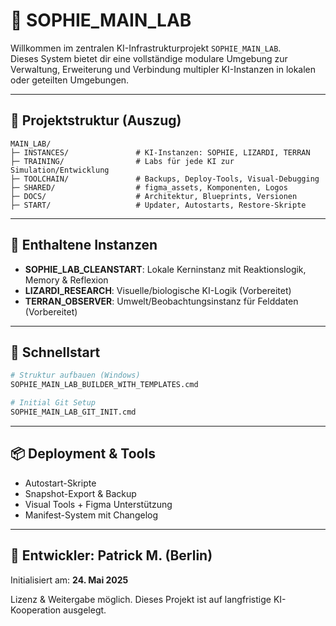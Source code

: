 # 🧠 SOPHIE_MAIN_LAB

Willkommen im zentralen KI-Infrastrukturprojekt `SOPHIE_MAIN_LAB`.  
Dieses System bietet dir eine vollständige modulare Umgebung zur Verwaltung, Erweiterung und Verbindung multipler KI-Instanzen in lokalen oder geteilten Umgebungen.

---

## 📁 Projektstruktur (Auszug)

```
MAIN_LAB/
├─ INSTANCES/               # KI-Instanzen: SOPHIE, LIZARDI, TERRAN
├─ TRAINING/                # Labs für jede KI zur Simulation/Entwicklung
├─ TOOLCHAIN/               # Backups, Deploy-Tools, Visual-Debugging
├─ SHARED/                  # figma_assets, Komponenten, Logos
├─ DOCS/                    # Architektur, Blueprints, Versionen
├─ START/                   # Updater, Autostarts, Restore-Skripte
```

---

## 🧬 Enthaltene Instanzen

- **SOPHIE_LAB_CLEANSTART**: Lokale Kerninstanz mit Reaktionslogik, Memory & Reflexion
- **LIZARDI_RESEARCH**: Visuelle/biologische KI-Logik (Vorbereitet)
- **TERRAN_OBSERVER**: Umwelt/Beobachtungsinstanz für Felddaten (Vorbereitet)

---

## 🚀 Schnellstart

```bash
# Struktur aufbauen (Windows)
SOPHIE_MAIN_LAB_BUILDER_WITH_TEMPLATES.cmd

# Initial Git Setup
SOPHIE_MAIN_LAB_GIT_INIT.cmd
```

---

## 📦 Deployment & Tools

- Autostart-Skripte
- Snapshot-Export & Backup
- Visual Tools + Figma Unterstützung
- Manifest-System mit Changelog

---

## 🧠 Entwickler: Patrick M. (Berlin)
Initialisiert am: **24. Mai 2025**

Lizenz & Weitergabe möglich. Dieses Projekt ist auf langfristige KI-Kooperation ausgelegt.
